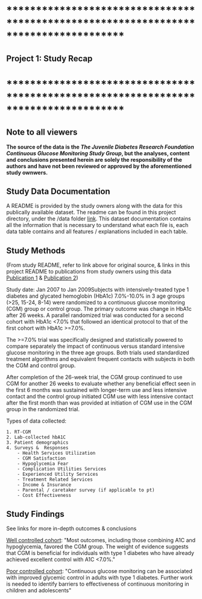 # ************************************************************************************
## Project 1: Study Recap
# ************************************************************************************

## Note to all viewers

**The source of the data is the *The Juvenile Diabetes Research Foundation 
Continuous Glucose Monitoring Study Group*, but the analyses, content 
and conclusions presented herein are solely the responsibility of the authors 
and have not been reviewed or approved by the aforementioned study ownwers.**

## Study Data Documentation
A README is provided by the study owners along with the data for this publically
available dataset. The readme can be found in this project directory, under the /data folder 
[link](https://github.com/link). This dataset documentation contains all the information
that is necessary to understand what each file is, each data table contains and all features / 
explanations included in each table.

## Study Methods
(From study README, refer to link above for original source, & links in this project README to publications
from study owners using this data [Publication 1](xxx) & [Publication 2](xxx))

Study date:  Jan 2007 to Jan 2009Subjects with intensively-treated type 1 diabetes and glycated hemoglobin (HbA1c) 7.0%-10.0% in 3 age groups (>25, 15-24, 8-14) were randomized to a continuous glucose monitoring (CGM) group or control group. The primary outcome was change in HbA1c after 26 weeks. A parallel randomized trial was conducted for a second cohort with HbA1c <7.0% that followed an identical protocol to that of the first cohort with HbA1c >=7.0%.

The >=7.0% trial was specifically designed and statistically powered to compare separately the impact of continuous versus standard intensive glucose monitoring in the three age groups. Both trials used standardized treatment algorithms and equivalent frequent contacts with subjects in both the CGM and control group.

After completion of the 26-week trial, the CGM group continued to use CGM for another 26 weeks to evaluate whether any beneficial effect seen in the first 6 months was sustained with longer-term use and less intensive contact and the control group initiated CGM use with less intensive contact after the first month than was provided at initiation of CGM use in the CGM group in the randomized trial.

Types of data collected:

	1. RT-CGM
	2. Lab-collected hbA1C
	3. Patient demographics
	4. Surveys &  Responses
		- Health Services Utilization
		- CGM Satisfaction
		- Hypoglycemia Fear
		- Complication Utilities Services
		- Experienced Utility Services
		- Treatment Related Services
		- Income & Insurance
		- Parental / caretaker survey (if applicable to pt)
		- Cost Effectiveness

## Study Findings

See links for more in-depth outcomes & conclusions

[Well controlled cohort](https://diabetesjournals.org/care/article/32/8/1378/38871/The-Effect-of-Continuous-Glucose-Monitoring-in):
	"Most outcomes, including those combining A1C and hypoglycemia, favored the CGM group. The weight of evidence suggests that CGM is beneficial for individuals with type 1 diabetes who have already achieved excellent control with A1C <7.0%."
	
[Poor controlled cohort](https://www.nejm.org/doi/full/10.1056/NEJMoa0805017):
	"Continuous glucose monitoring can be associated with improved glycemic control in adults with type 1 diabetes. Further work is needed to identify barriers to effectiveness of continuous monitoring in children and adolescents"
